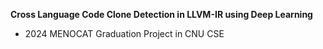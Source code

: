 **Cross Language Code Clone Detection in LLVM-IR using Deep Learning**
- 2024 MENOCAT Graduation Project in CNU CSE
